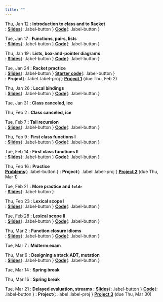 ```yaml
---
title: ""
---
```


Thu, Jan 12
: **Introduction to class and to Racket**  
: [**Slides**](lectures/pl-lect1-slides.pdf){: .label-button } 
  [**Code**](lectures/pl-lect1-code.rkt){: .label-button }  
	
Tue, Jan 17
: **Functions, pairs, lists**  
: [**Slides**](lectures/pl-lect2-slides.pdf){: .label-button } 
  [**Code**](lectures/pl-lect2-code.rkt){: .label-button }  

Thu, Jan 19
: **Lists, box-and-pointer diagrams**  
: [**Slides**](lectures/pl-lect3-slides.pdf){: .label-button } 
  [**Code**](lectures/pl-lect3-code.rkt){: .label-button }  

Tue, Jan 24
: **Racket practice**  
: [**Slides**](lectures/pl-lect4-slides.pdf){: .label-button } 
  [**Starter code**](lectures/pl-lect4-code.rkt){: .label-button }  
: **Project**{: .label .label-proj } [**Project 1**](projects/proj1) (due Thu, Feb 2)
 
Thu, Jan 26
: **Local bindings**  
: [**Slides**](lectures/pl-lect5-slides.pdf){: .label-button }
  [**Code**](lectures/pl-lect5-code.rkt){: .label-button }  
  
Tue, Jan 31
: **Class canceled, ice**

Thu, Feb 2
: **Class canceled, ice**
  
Tue, Feb 7
: **Tail recursion**  
: [**Slides**](lectures/pl-lect6-slides.pdf){: .label-button }
  [**Code**](lectures/pl-lect6-code-handout.rkt){: .label-button } 
  
Thu, Feb 9
: **First class functions I**  
: [**Slides**](lectures/pl-lect7-slides.pdf){: .label-button }
  [**Code**](lectures/pl-lect7-code-start.rkt){: .label-button } 
  
Tue, Feb 14
: **First class functions II**  
: [**Slides**](lectures/pl-lect8-slides.pdf){: .label-button }
  [**Code**](lectures/pl-lect8-code.rkt){: .label-button } 
  
Thu, Feb 16
: **Practice**  
  [**Problems**](lectures/pl-lect8-code.rkt){: .label-button } 
: **Project**{: .label .label-proj } [**Project 2**](projects/proj2) (due Thu, Mar 1)
  
Tue, Feb 21
: **More practice and `foldr`**  
: [**Slides**](lectures/pl-lect10-slides.pdf){: .label-button }
  
Thu, Feb 23
: **Lexical scope I**  
: [**Slides**](lectures/pl-lect11-slides.pdf){: .label-button }
  [**Code**](lectures/pl-lect11-code.rkt){: .label-button } 
  
Tue, Feb 28
: **Lexical scope II**  
: [**Slides**](lectures/pl-lect12-slides.pdf){: .label-button }
  [**Code**](lectures/pl-lect12-code.rkt){: .label-button } 
  
Thu, Mar 2
: **Function closure idioms**  
: [**Slides**](lectures/pl-lect13-slides.pdf){: .label-button }
  [**Code**](lectures/pl-lect13-code.rkt){: .label-button } 
  
Tue, Mar 7
: **Midterm exam**  
  
Thu, Mar 9
: **Designing a stack ADT, mutation**  
: [**Slides**](lectures/pl-lect13-slides.pdf){: .label-button }
  [**Code**](lectures/pl-lect13-code.rkt){: .label-button } 
  
Tue, Mar 14
: **Spring break**  
  
Thu, Mar 16
: **Spring break**  

Tue, Mar 21
: **Delayed evaluation, streams**
: [**Slides**](lectures/pl-streams1-slides.pdf){: .label-button }
  [**Code**](lectures/pl-streams1-code.rkt){: .label-button } 
: **Project**{: .label .label-proj } [**Project 3**](projects/proj3) (due Thu, Mar 30)